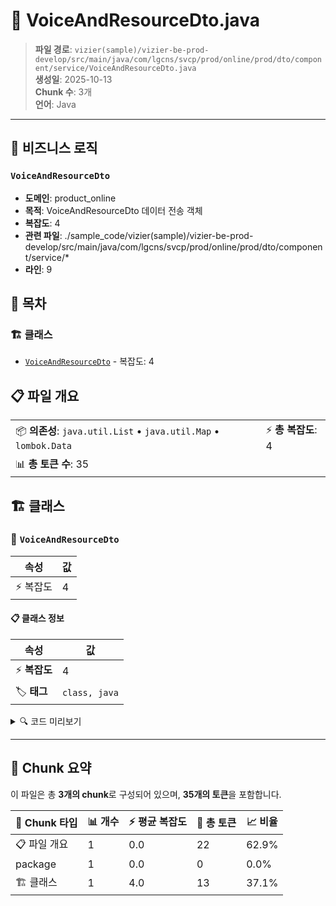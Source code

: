 # 📄 VoiceAndResourceDto.java

> **파일 경로**: `vizier(sample)/vizier-be-prod-develop/src/main/java/com/lgcns/svcp/prod/online/prod/dto/component/service/VoiceAndResourceDto.java`  
> **생성일**: 2025-10-13  
> **Chunk 수**: 3개  
> **언어**: Java
---



## 💼 비즈니스 로직

### `VoiceAndResourceDto`
- **도메인**: product_online
- **목적**: VoiceAndResourceDto 데이터 전송 객체
- **복잡도**: 4
- **관련 파일**: ./sample_code/vizier(sample)/vizier-be-prod-develop/src/main/java/com/lgcns/svcp/prod/online/prod/dto/component/service/*
- **라인**: 9


## 📑 목차

### 🏗️ 클래스
- [`VoiceAndResourceDto`](#class-voiceandresourcedto) - 복잡도: 4

## 📋 파일 개요

| | |
|--|--|
| 📦 **의존성**: `java.util.List` • `java.util.Map` • `lombok.Data` | ⚡ **총 복잡도**: 4 |
| 📊 **총 토큰 수**: 35 |  |



## 🏗️ 클래스

### <a id="class-voiceandresourcedto"></a>🎯 `VoiceAndResourceDto`

| 속성 | 값 |
|------|----|
| ⚡ 복잡도 | 4 |



#### 📋 클래스 정보

| 속성 | 값 |
|------|----|
| ⚡ **복잡도** | 4 || 📍 **라인 범위** | 9-9 |
| 🏷️ **태그** | `class, java` |

<details>
<summary>🔍 코드 미리보기</summary>

```java
public class VoiceAndResourceDto {
	private List<Map<String, Object>> voice;
	private Map<String, List<String>> resourceList;
}...
```

**Chunk 정보**
- 🆔 **ID**: `7906c53efb57`
- 📍 **라인**: 9-9
- 📊 **토큰**: 13
- 🏷️ **태그**: `class, java`

</details>

---





## 🧩 Chunk 요약

이 파일은 총 **3개의 chunk**로 구성되어 있으며, **35개의 토큰**을 포함합니다.

| 🧩 Chunk 타입 | 📊 개수 | ⚡ 평균 복잡도 | 📝 총 토큰 | 📈 비율 |
|---------------|--------|-------------|----------|--------|
| 📋 파일 개요 | 1 | 0.0 | 22 | 62.9% |
| package | 1 | 0.0 | 0 | 0.0% |
| 🏗️ 클래스 | 1 | 4.0 | 13 | 37.1% |

